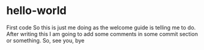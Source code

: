 # hello-world
First code
So this is just me doing as the welcome guide is telling me to do. After writing this I am going to add some comments in some commit section or something. So, see you, bye
